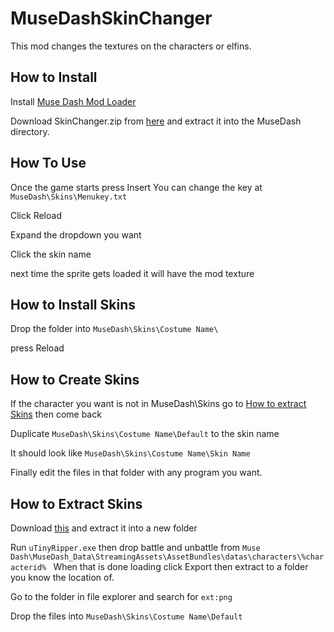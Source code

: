 # MuseDashSkinChanger
This mod changes the textures on the characters or elfins.

## How to Install
Install [Muse Dash Mod Loader](https://github.com/mo10/MuseDashModLoader/)

Download SkinChanger.zip from [here](https://github.com/BustR75/MuseDashSkinChanger/releases/latest) and extract it into the MuseDash directory.

## How To Use
Once the game starts press Insert You can change the key at `MuseDash\Skins\Menukey.txt`

Click Reload

Expand the dropdown you want

Click the skin name

next time the sprite gets loaded it will have the mod texture

## How to Install Skins
Drop the folder into `MuseDash\Skins\Costume Name\`

press Reload

## How to Create Skins
If the character you want is not in MuseDash\Skins go to [How to extract Skins](#How-to-extract-Skins) then come back

Duplicate `MuseDash\Skins\Costume Name\Default` to the skin name 

It should look like `MuseDash\Skins\Costume Name\Skin Name`

Finally edit the files in that folder with any program you want.

## How to Extract Skins
Download [this](https://sourceforge.net/projects/utinyripper/files/) and extract it into a new folder

Run `uTinyRipper.exe` then drop battle and unbattle from `Muse Dash\MuseDash_Data\StreamingAssets\AssetBundles\datas\characters\%characterid%
`
When that is done loading click Export then extract to a folder you know the location of.

Go to the folder in file explorer and search for `ext:png`

Drop the files into `MuseDash\Skins\Costume Name\Default`